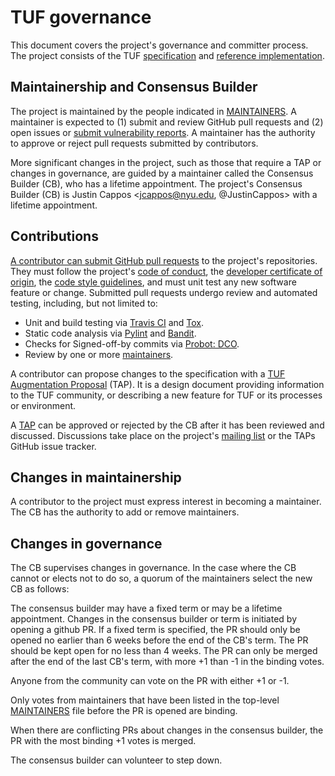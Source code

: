 # TUF governance
This document covers the project's governance and committer process.  The
project consists of the TUF
[specification](https://github.com/theupdateframework/specification) and
[reference implementation](https://github.com/theupdateframework/tuf).

## Maintainership and Consensus Builder
The project is maintained by the people indicated in
[MAINTAINERS](MAINTAINERS.txt).  A maintainer is expected to (1) submit and
review GitHub pull requests and (2) open issues or [submit vulnerability
reports](https://github.com/theupdateframework/tuf#security-issues-and-bugs).
A maintainer has the authority to approve or reject pull requests submitted by
contributors.    

More significant changes in the project, such as those that require a TAP or
changes in governance, are guided by a maintainer called the Consensus 
Builder (CB), who has a lifetime appointment.  The project's Consensus Builder (CB) is Justin Cappos 
<jcappos@nyu.edu, @JustinCappos> with a lifetime appointment.

## Contributions
[A contributor can submit GitHub pull
requests](CONTRIBUTORS.rst)
to the project's repositories.  They must follow the project's [code of
conduct](CODE-OF-CONDUCT.md), the [developer certificate of
origin](https://developercertificate.org/), the [code style
guidelines](https://github.com/secure-systems-lab/code-style-guidelines), and
must unit test any new software feature or change.  Submitted pull requests
undergo review and automated testing, including, but not limited to:

* Unit and build testing via [Travis CI](https://travis-ci.org/) and
[Tox](https://tox.readthedocs.io/en/latest/).
* Static code analysis via [Pylint](https://www.pylint.org/) and
[Bandit](https://wiki.openstack.org/wiki/Security/Projects/Bandit).
* Checks for Signed-off-by commits via [Probot: DCO](https://github.com/probot/dco).
* Review by one or more
[maintainers](MAINTAINERS.txt).

A contributor can propose changes to the specification with a [TUF Augmentation
Proposal](https://github.com/theupdateframework/taps) (TAP).  It is a design
document providing information to the TUF community, or describing a new
feature for TUF or its processes or environment.

A [TAP](TAP.rst) can be approved or rejected by the CB after it has been reviewed and
discussed.  Discussions take place on the project's [mailing
list](https://groups.google.com/forum/?fromgroups#!forum/theupdateframework) or
the TAPs GitHub issue tracker.

## Changes in maintainership

A contributor to the project must express interest in becoming a maintainer.
The CB has the authority to add or remove maintainers.

## Changes in governance
The CB supervises changes in governance.  In the case where the CB cannot or elects not 
to do so, a quorum of the maintainers select the new CB as follows:

The consensus builder may have a fixed term or may be a lifetime appointment.  Changes in the consensus builder or term is initiated by opening a github PR.  If a fixed term is specified, the PR should only be opened no earlier than 6 weeks before the end of the CB's term. The PR should be kept open for no less than 4 weeks. The PR can only be merged after the end of the last CB's term, with more +1 than -1 in the binding votes.

Anyone from the community can vote on the PR with either +1 or -1.

Only votes from maintainers that have been listed in the top-level [MAINTAINERS](MAINTAINERS.txt) file before the PR is opened are binding.

When there are conflicting PRs about changes in the consensus builder, the PR with the most binding +1 votes is merged.

The consensus builder can volunteer to step down.
